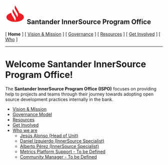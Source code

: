 <h2> <img alt="Santander" src="/assets/img/santander.png" width="64" height="64"> Santander InnerSource Program Office </h2>

[ **Home** ] [ [Vision & Mission](/doc/vision-and-mission.md) ] [ [Governance](/doc/governance.md) ] [ [Resources](/doc/resources.md) ] [ [Get Involved](/doc/get-involved.md) ] [ [Who](/doc/who.md) ]

---

# Welcome Santander InnerSource Program Office!

The **Santander InnerSource Program Office (ISPO)** focuses on providing help to projects and teams through their journey towards adopting open source development practices internally in the bank.

* [Vision & Mission](/doc/vision-and-mission.md)
* [Governance Model](/doc/governance.md)
* [Resources](/doc/resources.md)
* [Get Involved](/doc/get-involved.md)
* [Who we are](/doc/who.md)
  - [Jesús Alonso (Head of Unit)](/doc/who.md#head-of-unit)
  - [Daniel Izquierdo (InnerSource Specialist)](/doc/who.md#innerSource-specialists)
  - [Alberto Pérez (InnerSource Specialist)](/doc/who.md#innerSource-specialists)
  - [Metrics Platform Support - To be Defined](/doc/who.md#metrics-platform-support)
  - [Community Manager - To be Defined](/doc/who.md#community-manager--evangelist)

